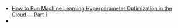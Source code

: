 - [How to Run Machine Learning Hyperparameter Optimization in the Cloud — Part 1](ttps://towardsdatascience.com/how-to-run-machine-learning-hyperparameter-optimization-in-the-cloud-part-1-7877cdd6e879)
- 
